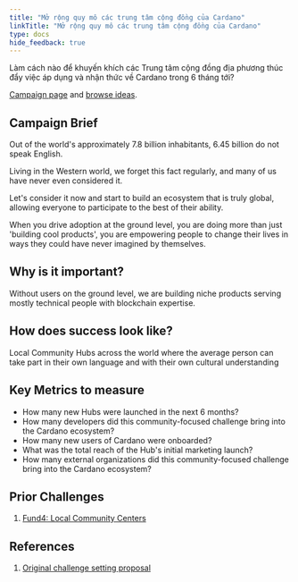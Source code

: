 ```yaml
---
title: "Mở rộng quy mô các trung tâm cộng đồng của Cardano"
linkTitle: "Mở rộng quy mô các trung tâm cộng đồng của Cardano"
type: docs
hide_feedback: true
---
```

Làm cách nào để khuyến khích các Trung tâm cộng đồng địa phương thúc đẩy việc áp dụng và nhận thức về Cardano trong 6 tháng tới?

[Campaign page](https://cardano.ideascale.com/a/campaign-home/26118) and [browse ideas](https://cardano.ideascale.com/a/ideas/top/campaign-filter/byids/campaigns/26118/stage/unspecified).

## Campaign Brief

Out of the world's approximately 7.8 billion inhabitants, 6.45 billion do not speak English.

Living in the Western world, we forget this fact regularly, and many of us have never even considered it.

Let's consider it now and start to build an ecosystem that is truly global, allowing everyone to participate to the best of their ability.

When you drive adoption at the ground level, you are doing more than just 'building cool products', you are empowering people to change their lives in ways they could have never imagined by themselves.

## Why is it important?

Without users on the ground level, we are building niche products serving mostly technical people with blockchain expertise.

## How does success look like?

Local Community Hubs across the world where the average person can take part in their own language and with their own cultural understanding

## Key Metrics to measure

- How many new Hubs were launched in the next 6 months?
- How many developers did this community-focused challenge bring into the Cardano ecosystem?
- How many new users of Cardano were onboarded?
- What was the total reach of the Hub's initial marketing launch?
- How many external organizations did this community-focused challenge bring into the Cardano ecosystem?

## Prior Challenges

1. [Fund4: Local Community Centers](https://cardano.ideascale.com/a/campaign-home/25873)
## References

1. [Original challenge setting proposal](https://cardano.ideascale.com/a/dtd/Scale-UP-Cardano-s-Community-Hubs/352534-48088)